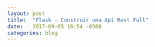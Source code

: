 ```yaml
---
layout: post
title:  "Flask - Construir uma Api Rest Full"
date:   2017-09-05 16:54 -0300
categories: blog
---
```







